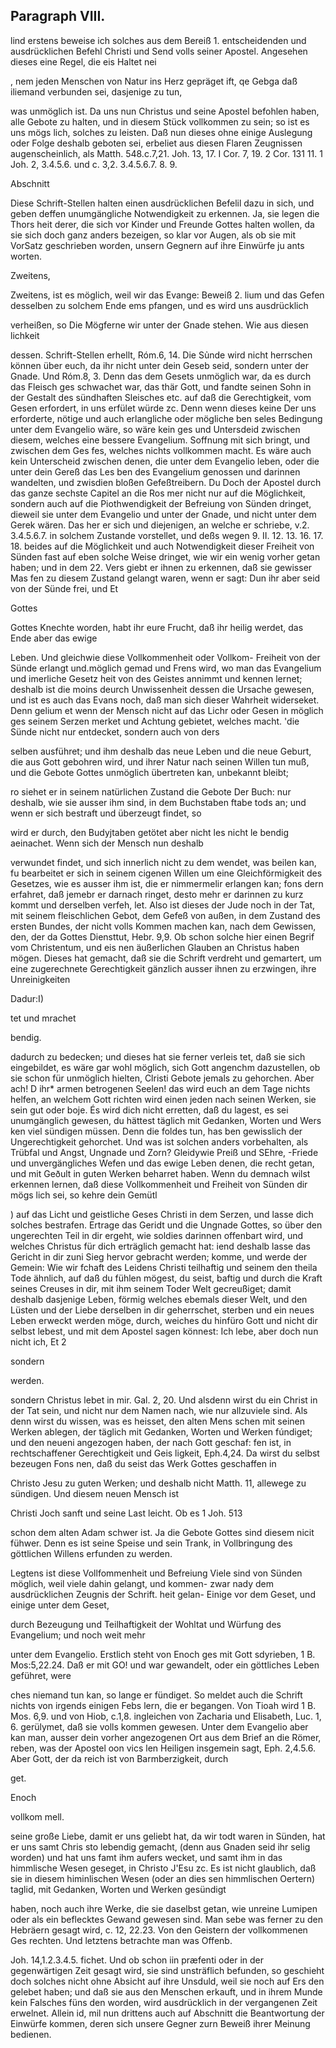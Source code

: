 
 <!-- Seite 352-->

Paragraph VIII.
---------------

lind erstens beweise ich solches aus dem Bereiß 1. entscheidenden und ausdrücklichen Befehl Christi und Send volls seiner Apostel. Angesehen dieses eine Regel, die eis Haltet nei

, nem jeden Menschen von Natur ins Herz gepräget ift, qe Gebga daß iliemand verbunden sei, dasjenige zu tun,

was unmöglich ist. Da uns nun Christus und seine Apostel befohlen haben, alle Gebote zu halten, und in diesem Stück vollkommen zu sein; so ist es uns mögs lich, solches zu leisten. Daß nun dieses ohne einige Auslegung oder Folge deshalb geboten sei, erbeliet aus diesen Flaren Zeugnissen augenscheinlich, als Matth. 548.c.7,21. Joh. 13, 17. I Cor. 7, 19. 2 Cor. 131 11. 1 Joh. 2, 3.4.5.6. und c. 3,2. 3.4.5.6.7. 8. 9.

Abschnitt



Diese Schrift-Stellen halten einen ausdrücklichen Befelil dazu in sich, und geben deffen unumgängliche Notwendigkeit zu erkennen. Ja, sie legen die Thors heit derer, die sich vor Kinder und Freunde Gottes halten wollen, da sie sich doch ganz anders bezeigen, so klar vor Augen, als ob sie mit VorSatz geschrieben worden, unsern Gegnern auf ihre Einwürfe ju ants worten.

Zweitens,
 <!-- Seite 353-->
Zweitens, ist es möglich, weil wir das Evange: Beweiß 2. lium und das Gefen desselben zu solchem Ende ems pfangen, und es wird uns ausdrücklich

verheißen, so Die Mögferne wir unter der Gnade stehen. Wie aus diesen lichkeit

dessen. Schrift-Stellen erhellt, Róm.6, 14. Die Sủnde wird nicht herrschen können über euch, da ihr nicht unter dein Geseb seid, sondern unter der Gnade. Und Róm.8, 3. Denn das dem Gesets unmöglich war, da es durch das Fleisch ges schwachet war, das thär Gott, und fandte seinen Sohn in der Gestalt des sündhaften Sleisches etc. auf daß die Gerechtigkeit, vom Gesen erfordert, in uns erfület würde zc. Denn wenn dieses keine Der uns erforderte, nötige und auch erlangliche oder mögliche ben seles Bedingung unter dem Evangelio wäre, so wäre kein ges und Untersdeid zwischen diesem, welches eine bessere Evangelium. Soffnung mit sich bringt, und zwischen dem Ges fes, welches nichts vollkommen macht. Es wäre auch kein Unterscheid zwischen denen, die unter dem Evangelio leben, oder die unter dein Gereß das Les ben des Evangelium genossen und darinnen wandelten, und zwisdien bloßen Gefeßtreibern. Du Doch der Apostel durch das ganze sechste Capitel an die Ros mer nicht nur auf die Möglichkeit, sondern auch auf die Piothwendigkeit der Befreiung von Sünden dringet, dieweil sie unter dem Evangelio und unter der Gnade, und nicht unter dem Gerek wären. Das her er sich und diejenigen, an welche er schriebe, v.2. 3.4.5.6.7. in solchem Zustande vorstellet, und deßs wegen 9. II. 12. 13. 16. 17. 18. beides auf die Möglichkeit und auch Notwendigkeit dieser Freiheit von Sünden fast auf eben solche Weise dringet, wie wir ein wenig vorher getan haben; und in dem 22. Vers giebt er ihnen zu erkennen, daß sie gewisser Mas fen zu diesem Zustand gelangt waren, wenn er sagt: Dun ihr aber seid von der Sünde frei, und Et

Gottes
 <!-- Seite 354-->
Gottes Knechte worden, habt ihr eure Frucht, daß ihr heilig werdet, das Ende aber das ewige

Leben. Und gleichwie diese Vollkommenheit oder Vollkom- Freiheit von der Sünde erlangt und.möglich gemad und Frens wird, wo man das Evangelium und imerliche Gesetz heit von des Geistes annimmt und kennen lernet; deshalb ist die moins deurch Unwissenheit dessen die Ursache gewesen, und ist es auch das Evans noch, daß man sich dieser Wahrheit widerseket. Denn gelium et wenn der Mensch nicht auf das Lichr oder Gesen in möglich ges seinem Serzen merket und Achtung gebietet, welches macht. 'die Sünde nicht nur entdecket, sondern auch von ders

selben ausführet; und ihm
 deshalb das neue Leben und die neue Geburt, die aus Gott gebohren wird, und ihrer Natur nach seinen Willen tun muß, und die Gebote Gottes unmöglich übertreten kan, unbekannt bleibt;

ro siehet er in seinem natürlichen Zustand die Gebote Der Buch: nur deshalb, wie sie ausser ihm sind, in dem Buchstaben ftabe tods an; und wenn er sich bestraft und überzeugt findet, so

wird er durch, den Budyjtaben getötet aber nicht les nicht le bendig aeinachet. Wenn sich der Mensch nun deshalb

verwundet findet, und sich innerlich nicht zu dem wendet, was beilen kan, fu bearbeitet er sich in seinem cigenen Willen um eine Gleichförmigkeit des Gesetzes, wie es ausser ihm ist, die er nimmermelir erlangen kan; fons dern erfahret, daß jemebr er darnach ringet, desto mehr er darinnen zu kurz kommt und derselben verfeh, let. Also ist dieses der Jude noch in der Tat, mit seinem fleischlichen Gebot, dem Gefeß von außen, in dem Zustand des ersten Bundes, der nicht volls Kommen machen kan, nach dem Gewissen, den, der da Gottes Diensttut, Hebr. 9,9. Ob schon solche hier einen Begrif vom Christentum, und eis nen äußerlichen Glauben an Christus haben mögen. Dieses hat gemacht, daß sie die Schrift verdreht und gemartert, um eine zugerechnete Gerechtigkeit gänzlich ausser ihnen zu erzwingen, ihre Unreinigkeiten

Dadur:I)

tet und mrachet

bendig.
 <!-- Seite 355-->
dadurch zu bedecken; und dieses hat sie ferner verleis tet, daß sie sich eingebildet, es wäre gar wohl möglich, sich Gott angenchm dazustellen, ob sie schon für unmöglich hielten, Clristi Gebote jemals zu gehorchen. Aber ach! D ihr* armen betrogenen Seelen! das wird euch an dem Tage nichts helfen, an welchem Gott richten wird einen jeden nach seinen Werken, sie sein gut oder boje. És wird dich nicht erretten, daß du lagest, es sei unumgänglich gewesen, du hättest täglich mit Gedanken, Worten und Wers ken viel sündigen müssen. Denn die foldes tun, has ben gewisslich der Ungerechtigkeit gehorchet. Und was ist solchen anders vorbehalten, als Trübfal und Angst, Ungnade und Zorn? Gleidywie Preiß und SEhre, -Friede und unvergängliches Wefen und das ewige Leben denen, die recht getan, und mit Geðult in guten Werken beharret haben. Wenn du demnach wilst erkennen lernen, daß diese Vollkommenheit und Freiheit von Sünden dir mögs lich sei, so kehre dein Gemütl

) auf das Licht und geistliche Geses Christi in dem Serzen, und lasse dich solches bestrafen. Ertrage das Geridt und die Ungnade Gottes, so über den ungerechten Teil in dir ergeht, wie soldies darinnen offenbart wird, und welches Christus für dich erträglich gemacht hat: iend deshalb lasse das Gericht in dir zuni Sieg hervor gebracht werden; komme, und werde der Gemein: Wie wir fchaft des Leidens Christi teilhaftig und seinem den theila Tode ähnlich, auf daß du fühlen mögest, du seist, baftig und durch die Kraft seines Creuses in dir, mit ihm seinem Toder Welt gecreußiget; damit deshalb dasjenige Leben, förmig welches ebemals dieser Welt, und den Lüsten und der Liebe derselben in dir geherrschet, sterben und ein neues Leben erweckt werden möge, durch, weiches du hinfüro Gott und nicht dir selbst lebest, und mit dem Apostel sagen könnest: Ich lebe, aber doch nun nicht ich, Et 2

sondern

werden.


 <!-- Seite 356-->
sondern Christus lebet in mir. Gal. 2, 20. Und alsdenn wirst du ein Christ in der Tat sein, und nicht nur dem Namen nach, wie nur allzuviele sind. Als denn wirst du wissen, was es heisset, den alten Mens schen mit seinen Werken ablegen, der täglich mit Gedanken, Worten und Werken fúndiget; und den neueni angezogen haben, der nach Gott geschaf: fen ist, in rechtschaffener Gerechtigkeit und Geis ligkeit, Eph.4,24. Da wirst du selbst bezeugen Fons nen, daß du seist das Werk Gottes geschaffen in

Christo Jesu zu guten Werken; und deshalb nicht Matth. 11, allewege zu sündigen. Und diesem neuen Mensch ist

Christi Joch sanft und seine Last leicht. Ob es 1 Joh. 513

schon dem alten Adam schwer ist. Ja die Gebote Gottes sind diesem nicit fühwer. Denn es ist seine Speise und sein Trank, in Vollbringung des göttlichen Willens erfunden zu werden.

Legtens ist diese Vollfommenheit und Befreiung Viele sind von Sünden möglich, weil viele dahin gelangt, und kommen- zwar nady dem ausdrücklichen Zeugnis der Schrift. heit gelan- Einige vor dem Geset, und einige unter dem Geset,

durch Bezeugung und Teilhaftigkeit der Wohltat und Würfung des Evangelium; und noch weit mehr

unter dem Evangelio. Erstlich  steht von Enoch ges mit Gott sdyrieben, 1 B. Mos:5,22.24. Daß er mit GO! und war gewandelt, oder ein göttliches Leben geführet, were

ches niemand tun kan, so lange er fündiget. So meldet auch die Schrift nichts von irgends einigen Febs lern, die er begangen. Von Tioah wird 1 B. Mos. 6,9. und von Hiob, c.1,8. ingleichen von Zacharia und Elisabeth, Luc. 1, 6. gerülymet, daß sie volls kommen gewesen. Unter dem Evangelio aber kan man, ausser dein vorher angezogenen Ort aus dem Brief an die Römer, reben, was der Apostel oon vics len Heiligen insgemein sagt, Eph. 2,4.5.6. Aber Gott, der da reich ist von Barmberzigkeit, durch


get.

Enoch

vollkom mell.
 <!-- Seite 357-->
seine große Liebe, damit er uns geliebt hat, da wir todt waren in Sünden, hat er uns samt Chris sto lebendig gemacht, (denn aus Gnaden seid ihr selig worden) und hat uns famt ihm aufers wecket, und samt ihm in das himmlische Wesen geseget, in Christo J'Esu zc. Es ist nicht glaublich, daß sie in diesem himinlischen Wesen (oder an dies sen himmlischen Oertern) taglid, mit Gedanken, Worten und Werken gesündigt

haben, noch auch ihre Werke, die sie daselbst getan, wie unreine Lumipen oder als ein beflecktes Gewand gewesen sind. Man sebe was ferner zu den Hebräern gesagt wird, c. 12, 22.23. Von den Geistern der vollkommenen Ges rechten. Und letztens betrachte man was Offenb.

Joh. 14,1.2.3.4.5. fichet. Und ob schon iin præfenti oder in der gegenwärtigen Zeit gesagt wird, sie sind unsträflich befunden, so geschieht doch solches nicht ohne Absicht auf ihre Unsduld, weil sie noch auf Ers den gelebet haben; und daß sie aus den Menschen erkauft, und in ihrem Munde kein Falsches füns den worden, wird ausdrücklich in der vergangenen Zeit erwelnet. Allein id, mil nun drittens auch auf Abschnitt die Beantwortung der Einwürfe kommen, deren sich unsere Gegner zurn Beweiß ihrer Meinung bedienen.
